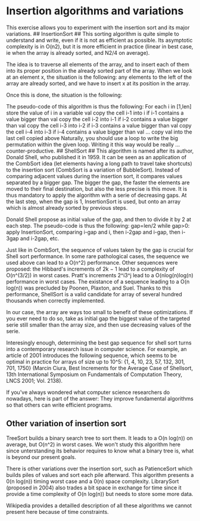 # Insertion algorithms and variations #
This exercise allows you to experiment with the insertion sort and its major
variations. ## InsertionSort ##
This sorting algorithm is quite simple to understand and write, even if it
is not as efficient as possible. Its asymptotic complexity is in O(n2), but
it is more efficient in practice (linear in best case, ie when the array is
already sorted, and N2/4 on average).

The idea is to traverse all elements of the array, and to insert each of
them into its proper position in the already sorted part of the array. When
we look at an element x, the situation is the following: any elements to the
left of the array are already sorted, and we have to insert x at its
position in the array.

Once this is done, the situation is the following:

The pseudo-code of this algorithm is thus the following:     For each i in [1,len]
    store the value of i in a variable val
    copy the cell i-1 into i if i-1 contains a value bigger than val
    copy the cell i-2 into i-1 if i-2 contains a value bigger than val
    copy the cell i-3 into i-2 if i-3 contains a value bigger than val
    copy the cell i-4 into i-3 if i-4 contains a value bigger than val
    ...
    copy val into the last cell copied above
Naturally, you should use a loop to write the big permutation within the
given loop. Writing it this way would be really ... counter-productive. ## ShellSort ##
This algorithm is named after its author, Donald Shell, who published it in
1959. It can be seen as an application of the CombSort idea (let elements
having a long path to travel take shortcuts) to the insertion sort (CombSort
is a variation of BubbleSort). Instead of comparing adjacent values during
the insertion sort, it compares values separated by a bigger gap. The bigger
the gap, the faster the elements are moved to their final destination, but
also the less precise is this move. It is thus mandatory to apply the
algorithm with a serie of decreasing gaps. At the last step, when the gap is
1, InsertionSort is used, but onto an array which is almost already sorted
by previous steps.

Donald Shell propose as initial value of the gap, and
then to divide it by 2 at each step. The pseudo-code is thus the following:     gap=len/2
    while gap>0:
    apply InsertionSort, comparing i-gap and i, then i-2gap and i-gap, then i-3gap and i-2gap, etc.

Just like in CombSort, the sequence of values taken by the gap is crucial
for Shell sort performance. In some rare pathological cases, the sequence we
used above can lead to a O(n^2) performance. Other sequences were proposed:
the Hibbard's increments of 2k − 1 lead to a complexity of O(n^(3/2)) in
worst cases. Pratt's increments 2^i3^j lead to a O(nlog(n)log(n) performance
in worst cases. The existance of a sequence leading to a O(n log(n)) was
precluded by Poonen, Plaxton, and Suel. Thanks to this performance,
ShellSort is a valid candidate for array of several hundred thousands when
correctly implemented.

In our case, the array are ways too small to benefit of these
optimizations. If you ever need to do so, take as initial gap the biggest
value of the targeted serie still smaller than the array size, and then use
decreasing values of the serie.

Interesingly enough, determining the best gap sequence for shell sort turns
into a contemporary research issue in computer science. For example, an
article of 2001 introduces the following sequence, which seems to be optimal
in practice for arrays of size up to 10^5: {1, 4, 10, 23, 57, 132, 301, 701,
1750} (Marcin Ciura, Best Increments for the Average Case of Shellsort, 13th
International Symposium on Fundamentals of Computation Theory, LNCS 2001;
Vol. 2138).

If you've always wondered what computer science researchers do nowadays,
here is part of the answer: They improve fundamental algorithms so that
others can write efficient programs.

## Other variation of insertion sort ##
TreeSort builds a binary search tree to sort them. It leads to a O(n log(n))
on average, but O(n^2) in worst cases. We won't study this algorithm here
since unterstanding its behavior requires to know what a binary tree is,
what is beyond our present goals.

There is other variations over the insertion sort, such as PatienceSort
which builds piles of values and sort each pile afterward. This algorithm
presents a 0(n log(n)) timing worst case and a 0(n) space
complexity. LibrarySort (proposed in 2004) also trades a bit space in
exchange for time since it provide a time complexity of O(n log(n)) but
needs to store some more data.

Wikipedia provides a detailled description of all these algorithms we cannot
present here because of time constraints.

